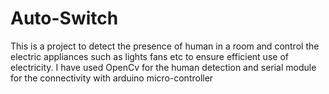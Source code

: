 # Auto-Switch
This is a project to detect the presence of human in a room and control the electric appliances such as lights fans etc to ensure efficient use of electricity.
I have used OpenCv for the human detection and serial module for the connectivity with arduino micro-controller
